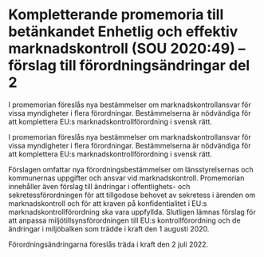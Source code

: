 # Kompletterande promemoria till betänkandet Enhetlig och effektiv marknadskontroll (SOU 2020:49) – förslag till förordningsändringar del 2

I promemorian föreslås nya bestämmelser om marknadskontrollansvar för vissa myndigheter i flera förordningar. Bestämmelserna är nödvändiga för att komplettera EU:s marknadskontrollförordning i svensk rätt.

I promemorian föreslås nya bestämmelser om marknadskontrollansvar för vissa myndigheter i flera förordningar. Bestämmelserna är nödvändiga för att komplettera EU:s marknadskontrollförordning i svensk rätt.

Förslagen omfattar nya förordningsbestämmelser om länsstyrelsernas och kommunernas uppgifter och ansvar vid marknadskontroll. Promemorian innehåller även förslag till ändringar i offentlighets- och sekretessförordningen för att tillgodose behovet av sekretess i ärenden om marknadskontroll och för att kraven på konfidentialitet i EU:s marknadskontrollförordning ska vara uppfyllda. Slutligen lämnas förslag för att anpassa miljötillsynsförordningen till EU:s kontrollförordning och de ändringar i miljöbalken som trädde i kraft den 1 augusti 2020.

Förordningsändringarna föreslås träda i kraft den 2 juli 2022.

